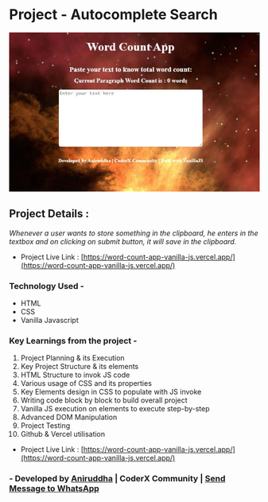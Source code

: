 # Project - Autocomplete Search

![Project-Image](/assets/proj-img.jpg)

## Project Details :

_Whenever a user wants to store something in the clipboard, he enters in the textbox and on clicking on submit button, it will save in the clipboard._

- Project Live Link : [https://word-count-app-vanilla-js.vercel.app/](https://word-count-app-vanilla-js.vercel.app/)

### Technology Used -

- HTML
- CSS
- Vanilla Javascript

### Key Learnings from the project -

1. Project Planning & its Execution
2. Key Project Structure & its elements
3. HTML Structure to invok JS code
4. Various usage of CSS and its properties
5. Key Elements design in CSS to populate with JS invoke
6. Writing code block by block to build overall project
7. Vanilla JS execution on elements to execute step-by-step
8. Advanced DOM Manipulation
9. Project Testing
10. Github & Vercel utilisation

- Project Live Link : [https://word-count-app-vanilla-js.vercel.app/](https://word-count-app-vanilla-js.vercel.app/)

### - Developed by [Aniruddha](https://github.com/AniruddhaDas1) | CoderX Community | [Send Message to WhatsApp](https://wa.me/9123987124)
